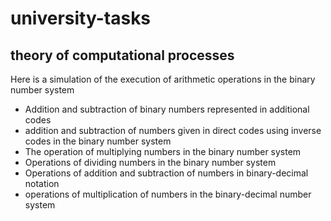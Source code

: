 # university-tasks

## theory of computational processes 
Here is a simulation of the execution of arithmetic operations in the binary number system
- Addition and subtraction of binary numbers represented in additional codes
- addition and subtraction of numbers given in direct codes using inverse codes in the binary number system
- The operation of multiplying numbers in the binary number system
- Operations of dividing numbers in the binary number system
- Operations of addition and subtraction of numbers in binary-decimal notation
- operations of multiplication of numbers in the binary-decimal number system
